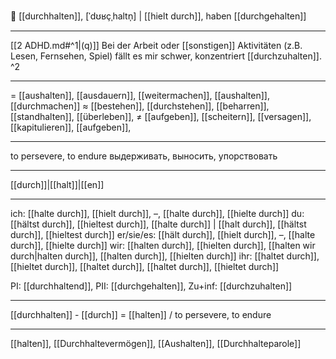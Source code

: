 💪 [[durchhalten]], [ˈdʊʁçˌhaltn̩] | [[hielt durch]], haben [[durchgehalten]]

---
[[2 ADHD.md#^1|(q)]] Bei der Arbeit oder [[sonstigen]] Aktivitäten (z.B. Lesen, Fernsehen, Spiel) fällt es mir schwer, konzentriert [[durchzuhalten]]. ^2

---
= [[aushalten]], [[ausdauern]], [[weitermachen]], [[aushalten]], [[durchmachen]]
≈ [[bestehen]], [[durchstehen]], [[beharren]], [[standhalten]],  [[überleben]], 
≠ [[aufgeben]], [[scheitern]], [[versagen]], [[kapitulieren]], [[aufgeben]], 

---
to persevere, to endure
выдерживать, выносить, упорствовать

---
[[durch]]|[[halt]]|[[en]]

---
ich: [[halte durch]], [[hielt durch]], –, [[halte durch]], [[hielte durch]]
du: [[hältst durch]], [[hieltest durch]], [[halte durch]] | [[halt durch]], [[hältst durch]], [[hieltest durch]]
er/sie/es: [[hält durch]], [[hielt durch]], –, [[halte durch]], [[hielte durch]]
wir: [[halten durch]], [[hielten durch]], [[halten wir durch|halten durch]], [[halten durch]], [[hielten durch]]
ihr: [[haltet durch]], [[hieltet durch]], [[haltet durch]], [[haltet durch]], [[hieltet durch]]

PI: [[durchhaltend]], PII: [[durchgehalten]], Zu+inf: [[durchzuhalten]]

---
[[durchhalten]] - [[durch]] = [[halten]] / to persevere, to endure

---
[[halten]], [[Durchhaltevermögen]], [[Aushalten]], [[Durchhalteparole]]
